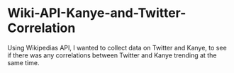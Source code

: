 # Wiki-API-Kanye-and-Twitter-Correlation
Using Wikipedias API, I wanted to collect data on Twitter and Kanye, to see if there was any correlations between Twitter and Kanye trending at the same time.
